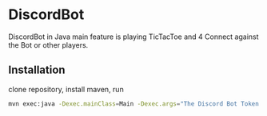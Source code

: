 # DiscordBot
DiscordBot in Java main feature is playing TicTacToe and 4 Connect against the Bot or other players.
## Installation
clone repository,
install maven,
run
```Bash
mvn exec:java -Dexec.mainClass=Main -Dexec.args="The Discord Bot Token here"
```
